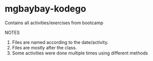 # mgbaybay-kodego
Contains all activities/exercises from bootcamp

NOTES
1. Files are named according to the date/activity.
2. Files are mostly after the class.
3. Some activities were done multiple times using different methods
